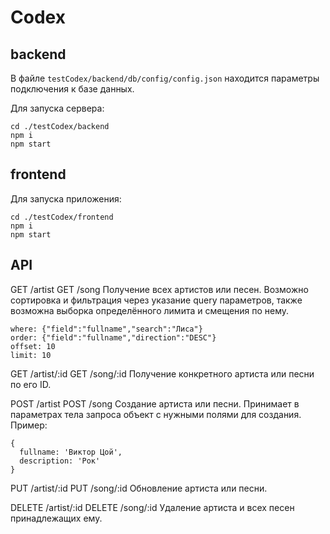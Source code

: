 # Codex

## backend

В файле `testCodex/backend/db/config/config.json` находится параметры подключения к базе данных.

Для запуска сервера:

```
cd ./testCodex/backend
npm i
npm start
```

## frontend

Для запуска приложения:

```
cd ./testCodex/frontend
npm i
npm start
```

## API

GET /artist
GET /song
Получение всех артистов или песен.
Возможно сортировка и фильтрация через указание query параметров, также возможна выборка определённого лимита и смещения по нему.
```
where: {"field":"fullname","search":"Лиса"}
order: {"field":"fullname","direction":"DESC"}
offset: 10
limit: 10
```

GET /artist/:id
GET /song/:id
Получение конкретного артиста или песни по его ID.

POST /artist
POST /song
Создание артиста или песни.
Принимает в параметрах тела запроса объект с нужными полями для создания.
Пример:
```
{
  fullname: 'Виктор Цой',
  description: 'Рок'
}
```

PUT /artist/:id
PUT /song/:id
Обновление артиста или песни.

DELETE /artist/:id
DELETE /song/:id
Удаление артиста и всех песен принадлежащих ему.
